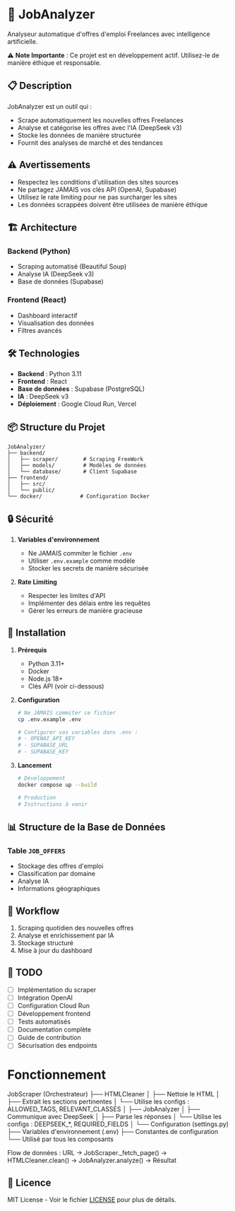 # 🤖 JobAnalyzer

Analyseur automatique d'offres d'emploi Freelances avec intelligence artificielle.

⚠️ **Note Importante** : Ce projet est en développement actif. Utilisez-le de manière éthique et responsable.

## 📋 Description

JobAnalyzer est un outil qui :
- Scrape automatiquement les nouvelles offres Freelances
- Analyse et catégorise les offres avec l'IA (DeepSeek v3)
- Stocke les données de manière structurée
- Fournit des analyses de marché et des tendances

## ⚠️ Avertissements

- Respectez les conditions d'utilisation des sites sources
- Ne partagez JAMAIS vos clés API (OpenAI, Supabase)
- Utilisez le rate limiting pour ne pas surcharger les sites
- Les données scrappées doivent être utilisées de manière éthique

## 🏗 Architecture

### Backend (Python)
- Scraping automatisé (Beautiful Soup)
- Analyse IA (DeepSeek v3)
- Base de données (Supabase)

### Frontend (React)
- Dashboard interactif
- Visualisation des données
- Filtres avancés

## 🛠 Technologies

- **Backend** : Python 3.11
- **Frontend** : React
- **Base de données** : Supabase (PostgreSQL)
- **IA** : DeepSeek v3
- **Déploiement** : Google Cloud Run, Vercel

## 📦 Structure du Projet

```
JobAnalyzer/
├── backend/
│   ├── scraper/        # Scraping FreeWork
│   ├── models/         # Modèles de données
│   └── database/       # Client Supabase
├── frontend/
│   ├── src/
│   └── public/
└── docker/            # Configuration Docker
```

## 🔒 Sécurité

1. **Variables d'environnement**
   - Ne JAMAIS commiter le fichier `.env`
   - Utiliser `.env.example` comme modèle
   - Stocker les secrets de manière sécurisée

2. **Rate Limiting**
   - Respecter les limites d'API
   - Implémenter des délais entre les requêtes
   - Gérer les erreurs de manière gracieuse

## 🚀 Installation

1. **Prérequis**
   - Python 3.11+
   - Docker
   - Node.js 18+
   - Clés API (voir ci-dessous)

2. **Configuration**
   ```bash
   # Ne JAMAIS commiter ce fichier
   cp .env.example .env
   
   # Configurer vos variables dans .env :
   # - OPENAI_API_KEY
   # - SUPABASE_URL
   # - SUPABASE_KEY
   ```

3. **Lancement**
   ```bash
   # Développement
   docker compose up --build

   # Production
   # Instructions à venir
   ```

## 📊 Structure de la Base de Données

### Table `JOB_OFFERS`
- Stockage des offres d'emploi
- Classification par domaine
- Analyse IA
- Informations géographiques

## 🔄 Workflow

1. Scraping quotidien des nouvelles offres
2. Analyse et enrichissement par IA
3. Stockage structuré
4. Mise à jour du dashboard

## 📝 TODO

- [ ] Implémentation du scraper
- [ ] Intégration OpenAI
- [ ] Configuration Cloud Run
- [ ] Développement frontend
- [ ] Tests automatisés
- [ ] Documentation complète
- [ ] Guide de contribution
- [ ] Sécurisation des endpoints

# Fonctionnement
JobScraper (Orchestrateur)
├── HTMLCleaner
│   ├── Nettoie le HTML
│   ├── Extrait les sections pertinentes
│   └── Utilise les configs : ALLOWED_TAGS, RELEVANT_CLASSES
│
├── JobAnalyzer
│   ├── Communique avec DeepSeek
│   ├── Parse les réponses
│   └── Utilise les configs : DEEPSEEK_*, REQUIRED_FIELDS
│
└── Configuration (settings.py)
    ├── Variables d'environnement (.env)
    ├── Constantes de configuration
    └── Utilisé par tous les composants

Flow de données :
URL → JobScraper._fetch_page() → HTMLCleaner.clean() → JobAnalyzer.analyze() → Résultat

## 📜 Licence

MIT License - Voir le fichier [LICENSE](LICENSE) pour plus de détails. 